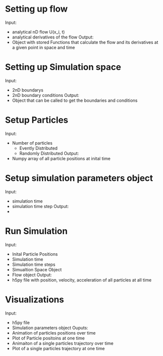 # Setting up flow
Input: 
- analytical nD flow U(x_i, t)
- analytical derivatives of the flow
Output:
- Object with stored Functions that calculate the flow and its derivatives at a given point in space and time

# Setting up Simulation space
Input:
- 2nD boundarys
- 2nD boundary conditions
Output:
- Object that can be called to get the boundaries and conditions

# Setup Particles
Input:
- Number of particles
    - Evently Distributed
    - Randomly Distributed
Output:
- Numpy array of all particle positions at inital time

# Setup simulation parameters object
Input:
- simulation time
- simulation time step
Output:
- 

# Run Simulation
Input:
- Inital Particle Positions
- Simulation time
- Simulation time steps
- Simualtion Space Object
- Flow object
Output:
- h5py file with position, velocity, acceleration of all particles at all time

# Visualizations
Input:
- h5py file
- Simulation parameters object
Ouputs:
- Animation of particles positions over time
- Plot of Particle positoins at one time 
- Animaiton of a single particles trajectory over time
- Plot of a single particles trajectory at one time




